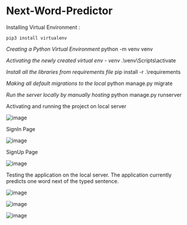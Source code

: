 # Next-Word-Predictor

Installing Virtual Environment :

`pip3 install virtualenv`

*Creating a Python Virtual Environment*
python -m venv venv

*Activating the newly created virtual env - venv*
.\venv\Scripts\activate

*Install all the libraries from requirements file*
pip install -r .\requirements

*Making all default migrations to the local*
python manage.py migrate

*Run the server locally by manually hosting*
python manage.py runserver

Activating and running the project on local server

![image](https://user-images.githubusercontent.com/99491659/176275116-1d9ef240-1d6e-4abb-a6de-f0ad67affb24.png)

SignIn Page

![image](https://user-images.githubusercontent.com/99491659/176275230-ed31d349-3e24-4650-9978-1d2fe8a5c766.png)

SignUp Page

![image](https://user-images.githubusercontent.com/99491659/176275290-8d05529a-b4bc-416a-bfaf-3972223d402f.png)

Testing the application on the local server. The application currently predicts one word next of the typed sentence.

![image](https://user-images.githubusercontent.com/99491659/176275351-d50fead7-207f-4bd8-8b2b-b5f4178d177e.png)

![image](https://user-images.githubusercontent.com/99491659/176275369-9e5b2193-fbd1-43ec-9a44-921980363a84.png)

![image](https://user-images.githubusercontent.com/99491659/176275407-624c783d-6655-4069-8c12-9ee4fa836d22.png)
